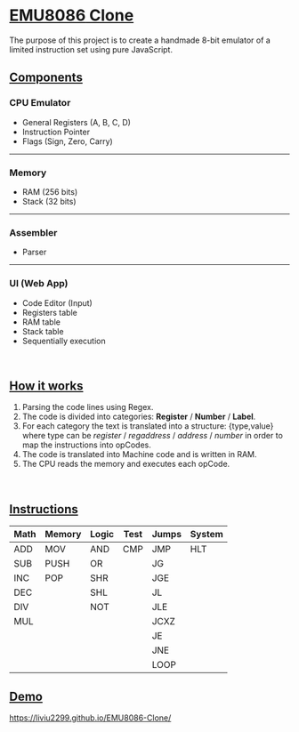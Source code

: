 # <u>**EMU8086** Clone</u>


The purpose of this project is to create a handmade 8-bit emulator of a limited instruction set using pure JavaScript.

## **<u>Components</u>**

### CPU Emulator
- General Registers (A, B, C, D)
- Instruction Pointer
- Flags (Sign, Zero, Carry)
---
### Memory
- RAM (256 bits)
- Stack (32 bits)
---
### Assembler
- Parser
---
### UI (Web App)
- Code Editor (Input)
- Registers table 
- RAM table
- Stack table
- Sequentially execution

<br>
<!-- <img src="/assets/images/sample.png" alt="sample"> -->


## **<u>How it works</u>**

1) Parsing the code lines using Regex.
2) The code is divided into categories: **Register** / **Number** / **Label**.
3) For each category the text is translated into a structure: {type,value} where type can be *register* / *regaddress* / *address* / *number* in order to map the instructions into opCodes.
4) The code is translated into Machine code and is written in RAM.
5) The CPU reads the memory and executes each opCode.

<br>

## **<u>Instructions</u>**

|Math|Memory|Logic|Test|Jumps|System|
|----|------|-----|----|-----|------|
|ADD |MOV   |AND  |CMP |JMP  |HLT   |
|SUB |PUSH  |OR   |    |JG   |      |
|INC |POP   |SHR  |    |JGE  |      |
|DEC |      |SHL  |    |JL   |      |
|DIV |      |NOT  |    |JLE  |      |
|MUL |      |     |    |JCXZ |      |
|    |      |     |    |JE   |      |
|    |      |     |    |JNE  |      |
|    |      |     |    |LOOP |      |


## **<u>Demo</u>**
https://liviu2299.github.io/EMU8086-Clone/

